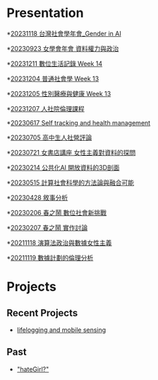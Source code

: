 # Presentation
*[20231118 台灣社會學年會_Gender in AI]()

*[20230923 女學會年會 資料權力與政治]()

*[20231211 數位生活記錄 Week 14](https://docs.google.com/presentation/d/e/2PACX-1vQc1J9EiNdezo9rSWNtK2vNR3H_sNo7FMFBe9Ml3EqdnUxWqr_LfGO51VkJgH_JnDXlz8Cep0viL51U/pub?start=false&loop=false&delayms=3000)

*[20231204 普通社會學 Week 13]()

*[20231205 性別醫療與健康 Week 13]()

*[20231207 人社院倫理課程]()

*[20230617 Self tracking and health management]()

*[20230705 高中生人社營評論]()

*[20230721 女書店講座 女性主義對資料的探問]()

*[20230214 公共化AI 開放資料的3D剖面]()

*[20230515 計算社會科學的方法論與融合可能]()

*[20230428 敘事分析]()

*[20230206 春之鬧 數位社會新挑戰]()

*[20230207 春之鬧 實作討論]()


*[20211118 演算法政治與數據女性主義]()

*[20211119 數據計劃的倫理分析]()


# Projects

## Recent Projects
* [lifelogging and mobile sensing]()

## Past
* ["hateGirl?"]()

